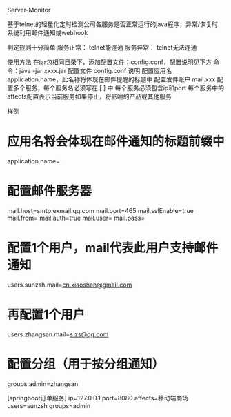 Server-Monitor


基于telnet的轻量化定时检测公司各服务是否正常运行的java程序，异常/恢复时 系统利用邮件通知或webhook

判定规则十分简单
服务正常： telnet能连通
服务异常： telnet无法连通


使用方法
在jar包相同目录下，添加配置文件：config.conf，配置说明见下方
命令：java -jar xxxx.jar
配置文件 config.conf 说明
配置应用名application.name，此名称将体现在邮件提醒的标题中
配置发件账户 mail.xxx
配置多个服务，每个服务名必须写在 [ ] 中
每个服务必须包含ip和port
每个服务中的affects配置表示当前服务如果停止，将影响的产品或其他服务


样例

# 应用名将会体现在邮件通知的标题前缀中
application.name=

# 配置邮件服务器
mail.host=smtp.exmail.qq.com
mail.port=465
mail.sslEnable=true
mail.from=
mail.auth=true
mail.user=
mail.pass=

# 配置1个用户，mail代表此用户支持邮件通知
users.sunzsh.mail=cn.xiaoshan@gmail.com


# 再配置1个用户
users.zhangsan.mail=s.zs@qq.com

# 配置分组（用于按分组通知）
groups.admin=zhangsan

[springboot订单服务]
ip=127.0.0.1
port=8080
affects=移动端商场
users=sunzsh
groups=admin


